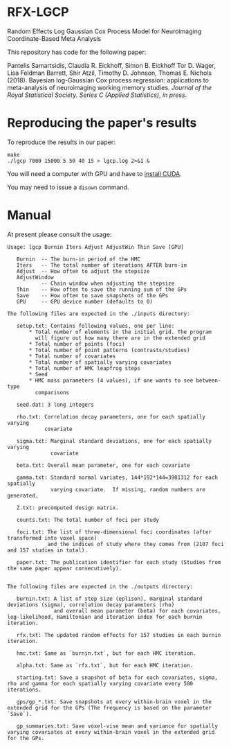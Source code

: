 # RFX-LGCP
Random Effects Log Gaussian Cox Process Model for Neuroimaging Coordinate-Based Meta Analysis

This repository has code for the following paper:

Pantelis Samartsidis,
Claudia R. Eickhoff,
Simon B. Eickhoff
Tor D. Wager,
Lisa Feldman Barrett,
Shir Atzil,
Timothy D. Johnson,
Thomas E. Nichols (2018).
Bayesian log-Gaussian Cox process regression: applications to meta-analysis of neuroimaging working memory studies. _Journal of the Royal Statistical Society. Series C (Applied Statistics)_, _in press_.

# Reproducing the paper's results

To reproduce the results in our paper:

```console
make
./lgcp 7000 15000 5 50 40 15 > lgcp.log 2>&1 &
```
You will need a computer with GPU and have to [install CUDA](https://developer.nvidia.com/cuda-downloads).

You may need to issue a `disown` command.

# Manual

At present please consult the usage:
```
Usage: lgcp Burnin Iters Adjust AdjustWin Thin Save [GPU]

   Burnin  -- The burn-in period of the HMC
   Iters   -- The total number of iterations AFTER burn-in
   Adjust  -- How often to adjust the stepsize
   AdjustWindow
           -- Chain window when adjusting the stepsize
   Thin    -- How often to save the running sum of the GPs
   Save    -- How often to save snapshots of the GPs
   GPU     -- GPU device number (defaults to 0)

The following files are expected in the ./inputs directory:

   setup.txt: Contains following values, one per line:
       * Total number of elements in the initial grid. The program
         will figure out how many there are in the extended grid
       * Total number of points (foci)
       * Total number of point patterns (contrasts/studies)
       * Total number of covariates
       * Total number of spatially varying covariates
       * Total number of HMC leapfrog steps
       * Seed
       * HMC mass parameters (4 values), if one wants to see between-type
         comparisons

   seed.dat: 3 long integers

   rho.txt: Correlation decay parameters, one for each spatially varying
            covariate

   sigma.txt: Marginal standard deviations, one for each spatially varying
              covariate

   beta.txt: Overall mean parameter, one for each covariate

   gamma.txt: Standard normal variates, 144*192*144=3981312 for each spatially 
              varying covariate.  If missing, random numbers are generated.
              
   Z.txt: precomputed design matrix.
   
   counts.txt: The total number of foci per study
   
   foci.txt: The list of three-dimensional foci coordinates (after transformed into voxel space)
             and the indices of study where they comes from (2107 foci and 157 studies in total). 
   
   paper.txt: The publication identifier for each study (Studies from the same paper appear consecutively).
   
   
The following files are expected in the ./outputs directory:
   
   burnin.txt: A list of step size (eplison), marginal standard deviations (sigma), correlation decay parameters (rho) 
               and overall mean parameter (beta) for each covariates, log-likelihood, Hamiltonian and iteration index for each burnin iteration.
   
   rfx.txt: The updated random effects for 157 studies in each burnin iteration.
   
   hmc.txt: Same as `burnin.txt`, but for each HMC iteration.
   
   alpha.txt: Same as `rfx.txt`, but for each HMC iteration.
   
   starting.txt: Save a snapshot of beta for each covariates, sigma, rho and gamma for each spatially varying covariate every 500 iterations.

   gps/gp_*.txt: Save snapshots at every within-brain voxel in the extended grid for the GPs (The frequency is based on the parameter `Save`).
                 
   gp_summaries.txt: Save voxel-vise mean and variance for spatially varying covariates at every within-brain voxel in the extended grid for the GPs.
   
   
```
